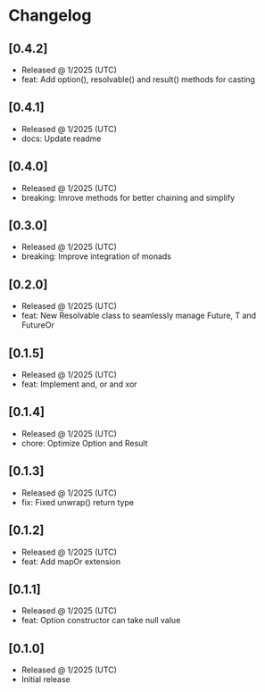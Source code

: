 # Changelog

## [0.4.2]

- Released @ 1/2025 (UTC)
- feat: Add option(), resolvable() and result() methods for casting

## [0.4.1]

- Released @ 1/2025 (UTC)
- docs: Update readme

## [0.4.0]

- Released @ 1/2025 (UTC)
- breaking: Imrove methods for better chaining and simplify

## [0.3.0]

- Released @ 1/2025 (UTC)
- breaking: Improve integration of monads

## [0.2.0]

- Released @ 1/2025 (UTC)
- feat: New Resolvable class to seamlessly manage Future,<T> T and FutureOr<T>

## [0.1.5]

- Released @ 1/2025 (UTC)
- feat: Implement and, or and xor

## [0.1.4]

- Released @ 1/2025 (UTC)
- chore: Optimize Option and Result

## [0.1.3]

- Released @ 1/2025 (UTC)
- fix: Fixed unwrap() return type

## [0.1.2]

- Released @ 1/2025 (UTC)
- feat: Add mapOr extension

## [0.1.1]

- Released @ 1/2025 (UTC)
- feat: Option constructor can take null value

## [0.1.0]

- Released @ 1/2025 (UTC)
- Initial release

